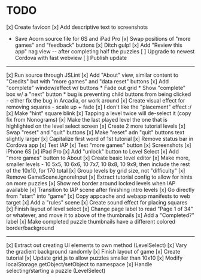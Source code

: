 # TODO

[x] Create favicon
[x] Add descriptive text to screenshots
  * Save Acorn source file for 6S and iPad Pro
[x] Swap positions of "more games" and "feedback" buttons
[x] Ditch gulp!
[x] Add "Review this app" nag view -- after completing half the puzzles
[ ] Upgrade to newest Cordova with fast webview
[ ] Publish update

-----------------

[x] Run source through JSLint
[x] Add "About" view, similar content to "Credits" but with "more games" and "data reset" buttons
[x] Add "complete" window/effect w/ buttons
	* Fade out grid
	* Show "complete" box w/ a "next" button
	* bug is preventing child buttons from being clicked - either fix the bug in Arcadia, or work around
[x] Create visual effect for removing squares - scale up + fade
[x] I don't like the "placement" effect :/
[x] Make "hint" square blink
[x] Tapping a level twice will de-select it (copy fix from Nonograms)
[x] Make the last played level the one that is highlighted on the level select screen
[x] Create 2 more tutorial levels
[x] Swap "reset" and "quit" buttons
[x] Make "reset" adn "quit" buttons text slightly larger
[x] Capitalize first word of 1st tutorial
[x] Remove status bar in Cordova app
[x] Test IAP
[x] Test "more games" button
[x] Screenshots
	[x] iPhone 6S
	[x] iPad Pro
[x] Add "unlock" button to Level Select
[x] Add "more games" button to About
[x] Create basic level editor
[x] Make more, smaller levels - 10 5x5, 10 6x6, 10 7x7, 10 8x8, 10 9x9, then include the rest of the 10x10, for 170 total
[x] Group levels by grid size, not "difficulty"
[x] Remove GameScene.ignoreInput
[x] Extract tutorial config to allow for hints on more puzzles
[x] Show red border around locked levels when IAP available
[x] Transition to IAP scene after finishing intro levels
[x] Go directly from "start" into "game"
[x] Copy appcache and webapp manifests to web target
[x] Add a "rules" scene
[x] Create sound effect for placing squares
[x] Finish layout of level select
	[x] Change page label to read "Page 1 of 34" or whatever, and
		move it to above of the thumbnails
	[x] Add a "Completed?" label
	[x] Make completed puzzle thumbnails have a different colored border/background

-------------------

[x] Extract out creating UI elements to own method (LevelSelect)
[x] Vary the gradient background randomly
[x] Finish layout of game
[x] Create tutorial
[x] Update grid.js to allow puzzles smaller than 10x10
[x] Modify localStorage.getObject/setObject to namespace
[x] Handle selecting/starting a puzzle (LevelSelect)
